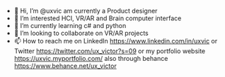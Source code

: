 - 👋 Hi, I’m @uxvic am currently a Product designer 
- 👀 I’m interested HCI, VR/AR and Brain computer interface 
- 🌱 I’m currently learning c# and python 
- 💞️ I’m looking to collaborate on VR/AR projects 
- 📫 How to reach me on LinkedIn https://www.linkedin.com/in/uxvic or Twitter https://twitter.com/ux_victor?s=09 or my portfolio website https://uxvic.myportfolio.com/ also through behance https://www.behance.net/ux_victor

<!---
uxvic/uxvic is a ✨ special ✨ repository because its `README.md` (this file) appears on your GitHub profile.
You can click the Preview link to take a look at your changes.
--->
